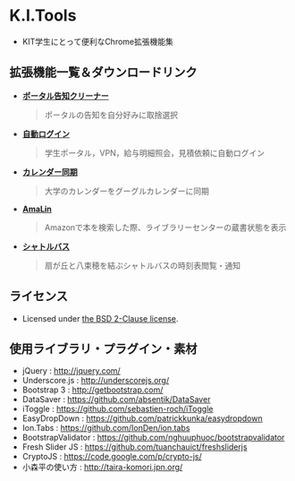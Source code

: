 # K.I.Tools
- KIT学生にとって便利なChrome拡張機能集

## 拡張機能一覧＆ダウンロードリンク
- **[ポータル告知クリーナー](https://chrome.google.com/webstore/detail/kit-%E3%83%9D%E3%83%BC%E3%82%BF%E3%83%AB%E5%91%8A%E7%9F%A5%E3%82%AF%E3%83%AA%E3%83%BC%E3%83%8A%E3%83%BC/hangclldeokkmileehoedlaimolonoed)**
    > ポータルの告知を自分好みに取捨選択

- **[自動ログイン](https://chrome.google.com/webstore/detail/kit-%E8%87%AA%E5%8B%95%E3%83%AD%E3%82%B0%E3%82%A4%E3%83%B3/dpldfhjnkmhginfhfifinhfgdggdonbm)**
    > 学生ポータル，VPN，給与明細照会，見積依頼に自動ログイン

- **[カレンダー同期](https://chrome.google.com/webstore/detail/kit-%E3%82%AB%E3%83%AC%E3%83%B3%E3%83%80%E3%83%BC/gomopbblpljlcpohemgckafbifhmmejn)**
    > 大学のカレンダーをグーグルカレンダーに同期

- **[AmaLin](https://chrome.google.com/webstore/detail/kit-%E3%82%A2%E3%83%9E%E3%83%AA%E3%83%B3/ennglmpklflipgaaofhmcckfhjanblej)**
    > Amazonで本を検索した際、ライブラリーセンターの蔵書状態を表示

- **[シャトルバス](https://chrome.google.com/webstore/detail/kit-%E3%82%B7%E3%83%A3%E3%83%88%E3%83%AB%E3%83%90%E3%82%B9/kfnnajflenpohiclcfglbegfnfpcneba)**
    > 扇が丘と八束穂を結ぶシャトルバスの時刻表閲覧・通知

## ライセンス
- Licensed under [the BSD 2-Clause license](https://github.com/tknhs/K.I.Tools/blob/master/LICENSE).

## 使用ライブラリ・プラグイン・素材
- jQuery             : http://jquery.com/
- Underscore.js      : http://underscorejs.org/
- Bootstrap 3        : http://getbootstrap.com/
- DataSaver          : https://github.com/absentik/DataSaver
- iToggle            : https://github.com/sebastien-roch/iToggle
- EasyDropDown       : https://github.com/patrickkunka/easydropdown
- Ion.Tabs           : https://github.com/IonDen/ion.tabs
- BootstrapValidator : https://github.com/nghuuphuoc/bootstrapvalidator
- Fresh Slider JS    : https://github.com/tuanchauict/freshsliderjs
- CryptoJS           : https://code.google.com/p/crypto-js/
- 小森平の使い方     : http://taira-komori.jpn.org/
